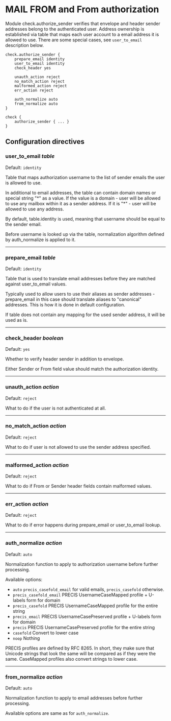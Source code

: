 # MAIL FROM and From authorization

Module check.authorize_sender verifies that envelope and header sender addresses belong
to the authenticated user. Address ownership is established via table
that maps each user account to a email address it is allowed to use.
There are some special cases, see `user_to_email` description below.

```
check.authorize_sender {
    prepare_email identity
    user_to_email identity
    check_header yes

    unauth_action reject
    no_match_action reject
    malformed_action reject
    err_action reject

    auth_normalize auto
    from_normalize auto
}
```
```
check {
    authorize_sender { ... }
}
```

## Configuration directives

### user_to_email _table_
Default: `identity`

Table that maps authorization username to the list of sender emails
the user is allowed to use.

In additional to email addresses, the table can contain domain names or
special string "\*" as a value. If the value is a domain - user
will be allowed to use any mailbox within it as a sender address.
If it is "\*" - user will be allowed to use any address.

By default, table.identity is used, meaning that username should
be equal to the sender email.

Before username is looked up via the table, normalization algorithm
defined by auth_normalize is applied to it.

---

### prepare_email _table_
Default: `identity`

Table that is used to translate email addresses before they
are matched against user_to_email values.

Typically used to allow users to use their aliases as sender
addresses - prepare_email in this case should translate
aliases to "canonical" addresses. This is how it is
done in default configuration.

If table does not contain any mapping for the used sender
address, it will be used as is.

---

### check_header _boolean_
Default: `yes`

Whether to verify header sender in addition to envelope.

Either Sender or From field value should match the
authorization identity.

---

### unauth_action _action_
Default: `reject`

What to do if the user is not authenticated at all.

---

### no_match_action _action_
Default: `reject`

What to do if user is not allowed to use the sender address specified.

---

### malformed_action _action_
Default: `reject`

What to do if From or Sender header fields contain malformed values.

---

### err_action _action_
Default: `reject`

What to do if error happens during prepare_email or user_to_email lookup.

---

### auth_normalize _action_
Default: `auto`

Normalization function to apply to authorization username before
further processing.

Available options:

- `auto`                    `precis_casefold_email` for valid emails, `precis_casefold` otherwise.
- `precis_casefold_email`   PRECIS UsernameCaseMapped profile + U-labels form for domain
- `precis_casefold`         PRECIS UsernameCaseMapped profile for the entire string
- `precis_email`            PRECIS UsernameCasePreserved profile + U-labels form for domain
- `precis`                  PRECIS UsernameCasePreserved profile for the entire string
- `casefold`                Convert to lower case
- `noop`                    Nothing

PRECIS profiles are defined by RFC 8265. In short, they make sure
that Unicode strings that look the same will be compared as if they were
the same. CaseMapped profiles also convert strings to lower case.

---

### from_normalize _action_
Default: `auto`

Normalization function to apply to email addresses before
further processing.

Available options are same as for `auth_normalize`.
